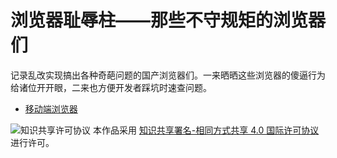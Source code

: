 # 浏览器耻辱柱——那些不守规矩的浏览器们

记录乱改实现搞出各种奇葩问题的国产浏览器们。一来晒晒这些浏览器的傻逼行为给诸位开开眼，二来也方便开发者踩坑时速查问题。

* [移动端浏览器](./Mobile%20Browsers.md)

![知识共享许可协议](https://i.creativecommons.org/l/by-sa/4.0/88x31.png) 本作品采用 [知识共享署名-相同方式共享 4.0 国际许可协议](http://creativecommons.org/licenses/by-sa/4.0/) 进行许可。
